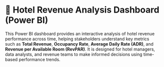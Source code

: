 # 🏨 Hotel Revenue Analysis Dashboard (Power BI)

This Power BI dashboard provides an interactive analysis of hotel revenue performance across time, helping stakeholders understand key metrics such as **Total Revenue**, **Occupancy Rate**, **Average Daily Rate (ADR)**, and **Revenue per Available Room (RevPAR)**. It is designed for hotel managers, data analysts, and revenue teams to make informed decisions using time-based performance trends.
